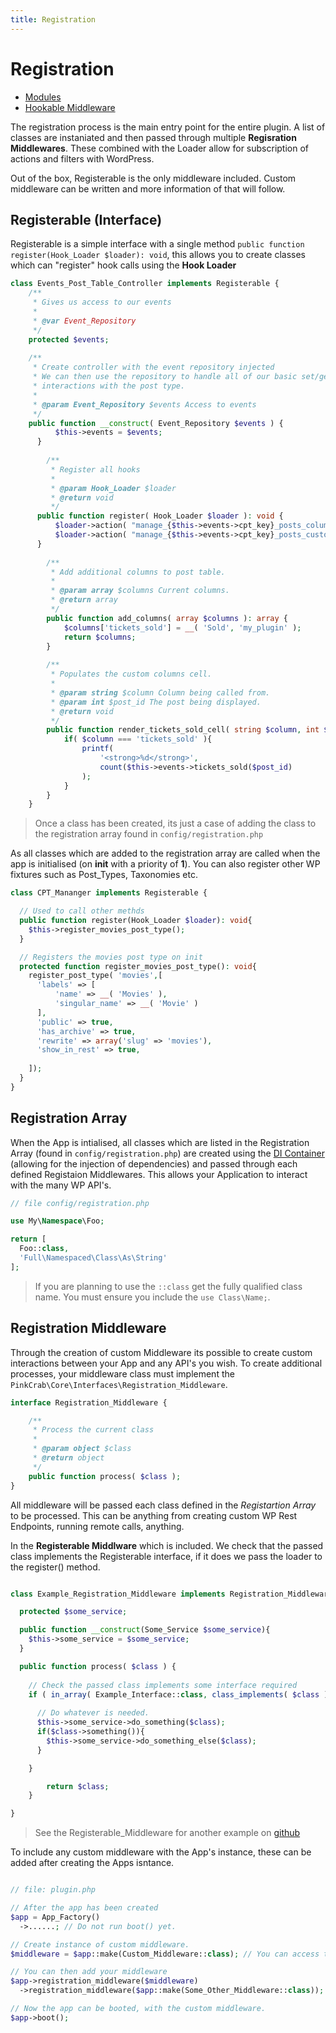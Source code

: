 ```yaml
---
title: Registration
---
```


# Registration

* [Modules](Modules)
* [Hookable Middleware](Hookable)

The registration process is the main entry point for the entire plugin. A list of classes are instaniated and then passed through multiple **Regisration Middlewares**. These combined with the Loader allow for subscription of actions and filters with WordPress. 

Out of the box, Registerable is the only middleware included. Custom middleware can be written and more information of that will follow.

## Registerable (Interface)

Registerable is a simple interface with a single method ```public function register(Hook_Loader $loader): void```, this allows you to create classes which can "register" hook calls using the **Hook Loader**


```php
class Events_Post_Table_Controller implements Registerable {
    /**
     * Gives us access to our events
     *
     * @var Event_Repository
     */
    protected $events;
    
    /**
     * Create controller with the event repository injected
     * We can then use the repository to handle all of our basic set/get
     * interactions with the post type.
     * 
     * @param Event_Repository $events Access to events
     */
    public function __construct( Event_Repository $events ) {
		  $this->events = $events;
	  }
	
		/**
		 * Register all hooks
		 *
		 * @param Hook_Loader $loader
		 * @return void
		 */
	  public function register( Hook_Loader $loader ): void {
		  $loader->action( "manage_{$this->events->cpt_key}_posts_columns", [$this, 'add_columns'] );
		  $loader->action( "manage_{$this->events->cpt_key}_posts_custom_column", [$this, 'render_tickets_sold_cell'], 10, 2 );
	  }
	
		/**
		 * Add additional columns to post table.
		 *
		 * @param array $columns Current columns.
		 * @return array
		 */
		public function add_columns( array $columns ): array {
			$columns['tickets_sold'] = __( 'Sold', 'my_plugin' );
			return $columns;
		}
		
		/**
		 * Populates the custom columns cell.
		 *
		 * @param string $column Column being called from.
		 * @param int $post_id The post being displayed.
		 * @return void
		 */
		public function render_tickets_sold_cell( string $column, int $post_id ): void {
			if( $column === 'tickets_sold' ){
				printf(
					'<strong>%d</strong>',
					count($this->events->tickets_sold($post_id)
				);
			}
		}
	}
```



> Once a class has been created, its just a case of adding the class to the registration array found in `config/registration.php`

As all classes which are added to the registration array are called when the app is initialised (on **init** with a priority of **1**). You can also register other WP fixtures such as Post_Types, Taxonomies etc.

```php
class CPT_Mananger implements Registerable {

  // Used to call other methds
  public function register(Hook_Loader $loader): void{
    $this->register_movies_post_type();
  }

  // Registers the movies post type on init
  protected function register_movies_post_type(): void{
    register_post_type( 'movies',[
      'labels' => [
          'name' => __( 'Movies' ),
          'singular_name' => __( 'Movie' )
      ],
      'public' => true,
      'has_archive' => true,
      'rewrite' => array('slug' => 'movies'),
      'show_in_rest' => true,
 
    ]);
  }
}
```
## Registration Array

When the App is intialised, all classes which are listed in the Registration Array (found in `config/registration.php`) are created using the [DI Container](../dependency-injection/README.md) (allowing for the injection of dependencies) and passed through each defined Registaion Middlewares. This allows your Application to interact with the many WP API's.

```php 
// file config/registration.php

use My\Namespace\Foo;

return [
  Foo::class,
  'Full\Namespaced\Class\As\String'
];
```
> If you are planning to use the `::class` get the fully qualified class name. You must ensure you include the `use Class\Name;`.

## Registration Middleware

Through the creation of custom Middleware its possible to create custom interactions between your App and any API's you wish. To create additional processes, your middleware class must implement the `PinkCrab\Core\Interfaces\Registration_Middleware`.

```php
interface Registration_Middleware {

	/**
	 * Process the current class
	 *
	 * @param object $class
	 * @return object
	 */
	public function process( $class );
}

```
All middleware will be passed each class defined in the *Registartion Array* to be processed. This can be anything from creating custom WP Rest Endpoints, running remote calls, anything.

In the **Registerable Middlware** which is included. We check that the passed class implements the Registerable interface, if it does we pass the loader to the register() method.

```php

class Example_Registration_Middleware implements Registration_Middleware {

  protected $some_service;

  public function __construct(Some_Service $some_service){
    $this->some_service = $some_service;
  }

  public function process( $class ) {
		
    // Check the passed class implements some interface required
    if ( in_array( Example_Interface::class, class_implements( $class ) ?: array(), true ) ) {
      
      // Do whatever is needed.
      $this->some_service->do_something($class);
      if($class->something()){
        $this->some_service->do_something_else($class);
      }

    }

		return $class;
	}

}
```

> See the Registerable_Middleware for another example on [github](https://github.com/Pink-Crab/Plugin-Framework/blob/master/src/Services/Registration/Registration_Service.php)

To include any custom middleware with the App's instance, these can be added after creating the Apps isntance.

```php

// file: plugin.php

// After the app has been created
$app = App_Factory()
  ->......; // Do not run boot() yet.

// Create instance of custom middleware.
$middleware = $app::make(Custom_Middleware::class); // You can access the DI container to construct your Middleware, with needed dependencies.

// You can then add your middleware
$app->registration_middleware($middleware)
  ->registration_middleware($app::make(Some_Other_Middleware::class));

// Now the app can be booted, with the custom middleware.
$app->boot();
```
